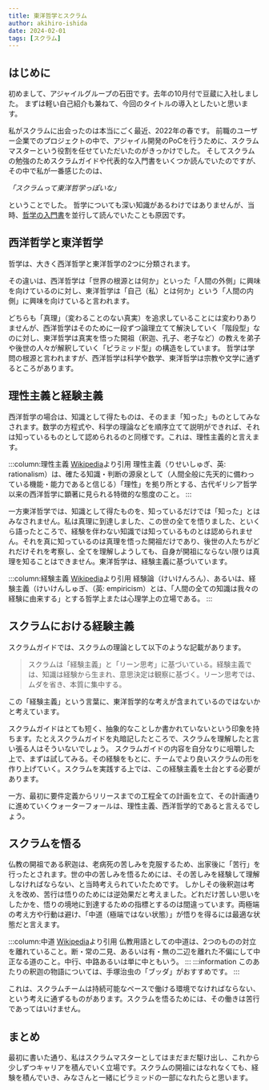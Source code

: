 ```yaml
---
title: 東洋哲学とスクラム
author: akihiro-ishida
date: 2024-02-01
tags: [スクラム]
---
```


## はじめに

初めまして、アジャイルグループの石田です。去年の10月付で豆蔵に入社しました。
まずは軽い自己紹介も兼ねて、今回のタイトルの導入としたいと思います。

私がスクラムに出会ったのは本当にごく最近、2022年の春です。
前職のユーザー企業でのプロジェクトの中で、アジャイル開発のPoCを行うために、スクラムマスターという役割を任せていただいたのがきっかけでした。
そしてスクラムの勉強のためスクラムガイドや代表的な入門書をいくつか読んでいたのですが、その中で私が一番感じたのは、

*「スクラムって東洋哲学っぽいな」*

ということでした。
哲学についても深い知識があるわけではありませんが、当時、[哲学の入門書](https://www.amazon.co.jp/dp/4309414818/)を並行して読んでいたことも原因です。

## 西洋哲学と東洋哲学
哲学は、大きく西洋哲学と東洋哲学の2つに分類されます。

その違いは、西洋哲学は「世界の根源とは何か」といった「人間の外側」に興味を向けているのに対し、東洋哲学は「自己（私）とは何か」という「人間の内側」に興味を向けていると言われます。

どちらも「真理」（変わることのない真実）を追求していることには変わりありませんが、西洋哲学はそのために一段ずつ論理立てて解決していく「階段型」なのに対し、東洋哲学は真実を悟った開祖（釈迦、孔子、老子など）の教えを弟子や後世の人々が解釈していく「ピラミッド型」の構造をしています。
哲学は学問の根源と言われますが、西洋哲学は科学や数学、東洋哲学は宗教や文学に通ずるところがあります。

## 理性主義と経験主義
西洋哲学の場合は、知識として得たものは、そのまま「知った」ものとしてみなされます。数学の方程式や、科学の理論などを順序立てて説明ができれば、それは知っているものとして認められるのと同様です。これは、理性主義的と言えます。

:::column:理性主義
[Wikipedia](https://ja.wikipedia.org/wiki/%E7%90%86%E6%80%A7%E4%B8%BB%E7%BE%A9)より引用
理性主義（りせいしゅぎ、英: rationalism）は、確たる知識・判断の源泉として（人間全般に先天的に備わっている機能・能力であると信じる）「理性」を拠り所とする、古代ギリシア哲学以来の西洋哲学に顕著に見られる特徴的な態度のこと。
:::

一方東洋哲学では、知識として得たものを、知っているだけでは「知った」とはみなされません。私は真理に到達しました、この世の全てを悟りました、といくら語ったところで、経験を伴わない知識では知っているものとは認められません。それを真に知っているのは真理を悟った開祖だけであり、後世の人たちがどれだけそれを考察し、全てを理解しようしても、自身が開祖にならない限りは真理を知ることはできません。東洋哲学は、経験主義に基づいています。

:::column:経験主義
[Wikipedia](https://ja.wikipedia.org/wiki/%E7%B5%8C%E9%A8%93%E8%AB%96)より引用
経験論（けいけんろん）、あるいは、経験主義（けいけんしゅぎ、（英: empiricism）とは、「人間の全ての知識は我々の経験に由来する」とする哲学上または心理学上の立場である。
:::

## スクラムにおける経験主義
スクラムガイドでは、スクラムの理論として以下のような記載があります。

> スクラムは「経験主義」と「リーン思考」に基づいている。経験主義では、知識は経験から⽣まれ、意思決定は観察に基づく。リーン思考では、ムダを省き、本質に集中する。

この「経験主義」という言葉に、東洋哲学的な考えが含まれているのではないかと考えています。

スクラムガイドはとても短く、抽象的なことしか書かれていないという印象を持ちます。たとえスクラムガイドを丸暗記したところで、スクラムを理解したと言い張る人はそういないでしょう。
スクラムガイドの内容を自分なりに咀嚼した上で、まずは試してみる。その経験をもとに、チームでより良いスクラムの形を作り上げていく。スクラムを実践する上では、この経験主義を土台とする必要があります。

一方、最初に要件定義からリリースまでの工程全ての計画を立て、その計画通りに進めていくウォーターフォールは、理性主義、西洋哲学的であると言えるでしょう。

## スクラムを悟る
仏教の開祖である釈迦は、老病死の苦しみを克服するため、出家後に「苦行」を行ったとされます。世の中の苦しみを悟るためには、その苦しみを経験して理解しなければならない、と当時考えられていたためです。
しかしその後釈迦は考えを改め、苦行は悟りのためには逆効果だと考えました。どれだけ苦しい思いをしたかを、悟りの境地に到達するための指標とするのは間違っています。両極端の考え方や行動は避け、「中道（極端ではない状態）」が悟りを得るには最適な状態だと言えます。

:::column:中道
[Wikipedia](https://ja.wikipedia.org/wiki/%E4%B8%AD%E9%81%93)より引用
仏教用語としての中道は、2つのものの対立を離れていること。断・常の二見、あるいは有・無の二辺を離れた不偏にして中正なる道のこと。中行、中路あるいは単に中ともいう。
:::
:::information
このあたりの釈迦の物語については、手塚治虫の「ブッダ」がおすすめです。
:::

これは、スクラムチームは持続可能なペースで働ける環境でなければならない、という考えに通ずるものがあります。スクラムを悟るためには、その働きは苦行であってはいけません。

## まとめ
最初に書いた通り、私はスクラムマスターとしてはまだまだ駆け出し、これから少しずつキャリアを積んでいく立場です。スクラムの開祖にはなれなくても、経験を積んでいき、みなさんと一緒にピラミッドの一部になれたらと思います。